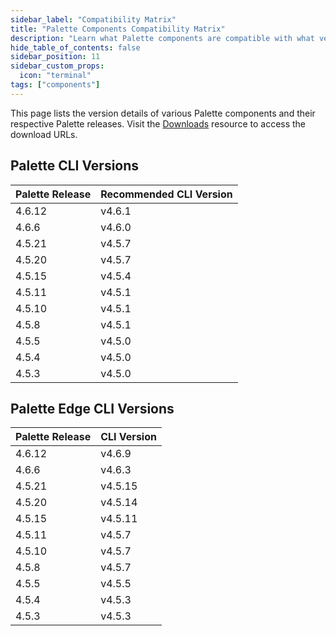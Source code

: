 ```yaml
---
sidebar_label: "Compatibility Matrix"
title: "Palette Components Compatibility Matrix"
description: "Learn what Palette components are compatible with what versions."
hide_table_of_contents: false
sidebar_position: 11
sidebar_custom_props:
  icon: "terminal"
tags: ["components"]
---
```


This page lists the version details of various Palette components and their respective Palette releases. Visit the
[Downloads](../spectro-downloads.md) resource to access the download URLs.

## Palette CLI Versions

| Palette Release <!-- cli-compatibility-table --> | Recommended CLI Version |
| ------------------------------------------------ | ----------------------- |
| <!-- cli-4.6.a --> 4.6.12                        | v4.6.1                  |
| 4.6.6                                            | v4.6.0                  |
| 4.5.21                                           | v4.5.7                  |
| 4.5.20                                           | v4.5.7                  |
| 4.5.15                                           | v4.5.4                  |
| 4.5.11                                           | v4.5.1                  |
| 4.5.10                                           | v4.5.1                  |
| 4.5.8                                            | v4.5.1                  |
| 4.5.5                                            | v4.5.0                  |
| 4.5.4                                            | v4.5.0                  |
| 4.5.3                                            | v4.5.0                  |

## Palette Edge CLI Versions

| Palette Release <!-- edge-cli-compatibility-table --> | CLI Version |
| ----------------------------------------------------- | ----------- |
| <!-- edge-4.6.a --> 4.6.12                            | v4.6.9      |
| 4.6.6                                                 | v4.6.3      |
| 4.5.21                                                | v4.5.15     |
| 4.5.20                                                | v4.5.14     |
| 4.5.15                                                | v4.5.11     |
| 4.5.11                                                | v4.5.7      |
| 4.5.10                                                | v4.5.7      |
| 4.5.8                                                 | v4.5.7      |
| 4.5.5                                                 | v4.5.5      |
| 4.5.4                                                 | v4.5.3      |
| 4.5.3                                                 | v4.5.3      |
